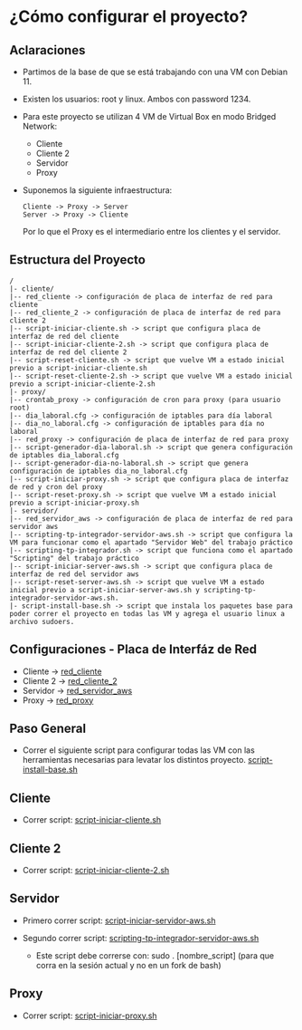 # ¿Cómo configurar el proyecto?
## Aclaraciones
* Partimos de la base de que se está trabajando con una VM con Debian 11.
* Existen los usuarios: root y linux. Ambos con password 1234.
* Para este proyecto se utilizan 4 VM de Virtual Box en modo Bridged Network:

  * Cliente
  * Cliente 2
  * Servidor
  * Proxy

* Suponemos la siguiente infraestructura:
  ```
  Cliente -> Proxy -> Server
  Server -> Proxy -> Cliente
  ```
  Por lo que el Proxy es el intermediario entre los clientes y el servidor.

## Estructura del Proyecto
```
/
|- cliente/
|-- red_cliente -> configuración de placa de interfaz de red para cliente
|-- red_cliente_2 -> configuración de placa de interfaz de red para cliente 2
|-- script-iniciar-cliente.sh -> script que configura placa de interfaz de red del cliente
|-- script-iniciar-cliente-2.sh -> script que configura placa de interfaz de red del cliente 2
|-- script-reset-cliente.sh -> script que vuelve VM a estado inicial previo a script-iniciar-cliente.sh
|-- script-reset-cliente-2.sh -> script que vuelve VM a estado inicial previo a script-iniciar-cliente-2.sh
|- proxy/
|-- crontab_proxy -> configuración de cron para proxy (para usuario root)
|-- dia_laboral.cfg -> configuración de iptables para día laboral
|-- dia_no_laboral.cfg -> configuración de iptables para día no laboral
|-- red_proxy -> configuración de placa de interfaz de red para proxy
|-- script-generador-dia-laboral.sh -> script que genera configuración de iptables dia_laboral.cfg
|-- script-generador-dia-no-laboral.sh -> script que genera configuración de iptables dia_no_laboral.cfg
|-- script-iniciar-proxy.sh -> script que configura placa de interfaz de red y cron del proxy
|-- script-reset-proxy.sh -> script que vuelve VM a estado inicial previo a script-iniciar-proxy.sh
|- servidor/
|-- red_servidor_aws -> configuración de placa de interfaz de red para servidor aws
|-- scripting-tp-integrador-servidor-aws.sh -> script que configura la VM para funcionar como el apartado "Servidor Web" del trabajo práctico
|-- scripting-tp-integrador.sh -> script que funciona como el apartado "Scripting" del trabajo práctico
|-- script-iniciar-server-aws.sh -> script que configura placa de interfaz de red del servidor aws
|-- script-reset-server-aws.sh -> script que vuelve VM a estado inicial previo a script-iniciar-server-aws.sh y scripting-tp-integrador-servidor-aws.sh.
|- script-install-base.sh -> script que instala los paquetes base para poder correr el proyecto en todas las VM y agrega el usuario linux a archivo sudoers.
```

## Configuraciones - Placa de Interfáz de Red
* Cliente -> [red_cliente](https://github.com/andresbiso/up-2022-1c-computacion-aplicada/blob/main/cliente/red_cliente)
* Cliente 2 -> [red_cliente_2](https://github.com/andresbiso/up-2022-1c-computacion-aplicada/blob/main/cliente/red_cliente_2)
* Servidor -> [red_servidor_aws](https://github.com/andresbiso/up-2022-1c-computacion-aplicada/blob/main/servidor-aws/red_servidor_aws)
* Proxy -> [red_proxy](https://github.com/andresbiso/up-2022-1c-computacion-aplicada/blob/main/proxy/red_proxy)

## Paso General
* Correr el siguiente script para configurar todas las VM con las herramientas necesarias para levatar los distintos proyecto.
[script-install-base.sh](https://github.com/andresbiso/up-2022-1c-computacion-aplicada/blob/main/script-install-base.sh)

## Cliente
* Correr script: [script-iniciar-cliente.sh](https://github.com/andresbiso/up-2022-1c-computacion-aplicada/blob/main/cliente/script-iniciar-cliente.sh)

## Cliente 2
* Correr script: [script-iniciar-cliente-2.sh](https://github.com/andresbiso/up-2022-1c-computacion-aplicada/blob/main/cliente/script-iniciar-cliente-2.sh)

## Servidor
* Primero correr script: [script-iniciar-servidor-aws.sh](https://github.com/andresbiso/up-2022-1c-computacion-aplicada/blob/main/servidor-aws/script-iniciar-servidor-aws.sh)
* Segundo correr script: [scripting-tp-integrador-servidor-aws.sh](https://github.com/andresbiso/up-2022-1c-computacion-aplicada/blob/main/servidor-aws/scripting-tp-integrador-servidor-aws.sh)

  * Este script debe correrse con: sudo . [nombre_script] (para que corra en la sesión actual y no en un fork de bash)

## Proxy
- Correr script: [script-iniciar-proxy.sh](https://github.com/andresbiso/up-2022-1c-computacion-aplicada/blob/main/proxy/script-iniciar-proxy.sh)
